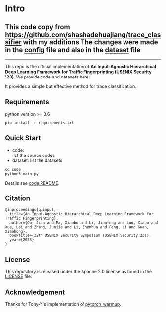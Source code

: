 # Intro

## This code copy from https://github.com/shashadehuajiang/trace_classifier with my additions The changes were made in the [config](config.py) file and also in the [dataset](code/dataset.py) file 

----------
This repo is the official implementation of **An Input-Agnostic Hierarchical Deep Learning Framework for Traffic Fingerprinting (USENIX Security '23)**. We provide code and datasets here.

It provides a simple but effective method for trace classification.


## Requirements
python version >= 3.6

```
pip install -r requirements.txt
```

## Quick Start

* code:      
  list the source codes
* dataset:
  list the datasets

```
cd code
python3 main.py
```

Details see [code README](code/README.md).


## Citation
```
@inproceedings{quinput,
  title={An Input-Agnostic Hierarchical Deep Learning Framework for Traffic Fingerprinting},
  author={Qu, Jian and Ma, Xiaobo and Li, Jianfeng and Luo, Xiapu and Xue, Lei and Zhang, Junjie and Li, Zhenhua and Feng, Li and Guan, Xiaohong},
  booktitle={32th USENIX Security Symposium (USENIX Security 23)},
  year={2023}
}
```

## License
This repository is released under the Apache 2.0 license as found in the [LICENSE](LICENSE) file.


## Acknowledgement
Thanks for Tony-Y's implementation of [pytorch_warmup](https://github.com/Tony-Y/pytorch_warmup).


